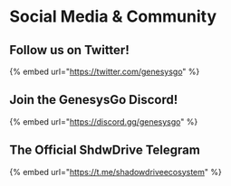 # Social Media & Community

## Follow us on Twitter!

{% embed url="https://twitter.com/genesysgo" %}

## Join the GenesysGo Discord!

{% embed url="https://discord.gg/genesysgo" %}

## The Official ShdwDrive Telegram

{% embed url="https://t.me/shadowdriveecosystem" %}
